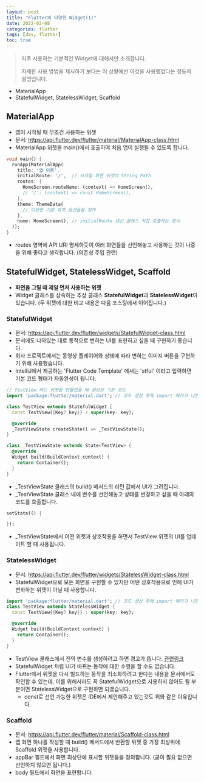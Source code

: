 ```yaml
---
layout: post
title: "Flutter의 다양한 Widget(1)"
date: 2022-02-08
categories: flutter
tags: [dev, flutter]
toc: true
---
```


> 자주 사용하는 기본적인 Widget에 대해서만 소개합니다.
> 
> 자세한 사용 방법을 제시하기 보다는 이 상황에선 이것을 사용했었다는 정도의 설명입니다.

- MaterialApp
- StatefulWidget, StatelessWidget, Scaffold

## MaterialApp

- 앱이 시작될 때 무조건 사용하는 위젯
- 문서: https://api.flutter.dev/flutter/material/MaterialApp-class.html
- MaterialApp 위젯을 main()에서 호출하여 처음 앱이 실행될 수 있도록 합니다.

```dart
void main() {
  runApp(MaterialApp(
    title: '앱 이름',
    initialRoute: '/',  // 시작할 화면 위젯의 String Path
    routes: {
      HomeScreen.routeName: (context) => HomeScreen(),
      // '/': (context) => const HomeScreen(),
    },
    theme: ThemeData(
      // 다양한 기본 위젯 옵션들을 정의
    ),
    home: HomeScreen(), // initialRoute 대신 클래스 직접 호출하는 방식
  ));
}
```

- routes 영역에 API URI 명세하듯이 여러 화면들을 선언해놓고 사용하는 것이 나중을 위해 좋다고 생각합니다. (의존성 주입 관련)

## StatefulWidget, StatelessWidget, Scaffold
- **화면을 그릴 때 제일 먼저 사용하는 위젯**
- Widget 클래스를 상속하는 추상 클래스 **StatefulWidget**과 **StatelessWidget**이 있습니다. (두 위젯에 대한 비교 내용은 다음 포스팅에서 이어집니다.)

### StatefulWidget
- 문서: https://api.flutter.dev/flutter/widgets/StatefulWidget-class.html
- 문서에도 나와있는 대로 동적으로 변하는 UI를 표현하고 싶을 때 구현하기 좋습니다.
- 회사 프로젝트에서는 동영상 플레이어와 상태에 따라 변하는 이미지 버튼을 구현하기 위해 사용했습니다.
- IntelliJ에서 제공하는 'Flutter Code Template' 에서는 'stful' 이라고 입력하면 기본 코드 형태가 자동완성이 됩니다.

```dart
// TestView 라는 위젯을 만들었을 때 생성된 기본 코드
import 'package:flutter/material.dart'; // 코드 생성 후에 import 에러가 나면 material로 import 해주세요.

class TestView extends StatefulWidget {
  const TestView({Key? key}) : super(key: key);

  @override
  _TestViewState createState() => _TestViewState();
}

class _TestViewState extends State<TestView> {
  @override
  Widget build(BuildContext context) {
    return Container();
  }
}

```

- _TestViewState 클래스의 build() 메서드의 리턴 값에서 UI가 그려집니다.
- _TestViewState 클래스 내에 변수를 선언해놓고 상태를 변경하고 싶을 때 아래의 코드를 호출합니다.

```dart
setState(() {

});
```

- _TestViewState에서 어떤 위젯과 상호작용을 하면서 TestView 위젯의 UI를 업데이트 할 때 사용됩니다.

### StatelessWidget
- 문서: https://api.flutter.dev/flutter/widgets/StatelessWidget-class.html
- StatefulWidget으로 모든 화면을 구현할 수 있지만 어떤 상호작용으로 인해 UI가 변화하는 위젯이 아닐 때 사용합니다.

```dart
import 'package:flutter/material.dart'; // 코드 생성 후에 import 에러가 나면 material로 import 해주세요.
class TestView extends StatelessWidget {
  const TestView({Key? key}) : super(key: key);

  @override
  Widget build(BuildContext context) {
    return Container();
  }
}
```

- TestView 클래스에서 전역 변수를 생성하려고 하면 경고가 뜹니다. [관련링크](https://dart.dev/tools/diagnostic-messages?utm_source=dartdev&utm_medium=redir&utm_id=diagcode&utm_content=must_be_immutable#must_be_immutable)
- StatefulWidget 처럼 UI가 바뀌는 동작에 대한 수행을 할 수도 없습니다.
- Flutter에서 위젯을 다시 빌드하는 동작을 최소화하려고 한다는 내용을 문서에서도 확인할 수 있는데, 이를 위해서라도 꼭 StatefulWidget으로 사용하지 않아도 될 부분이면 StatelessWidget으로 구현하면 되겠습니다.
    - const로 선언 가능한 위젯은 IDE에서 제안해주고 있는것도 위와 같은 이유입니다.

### Scaffold
- 문서: https://api.flutter.dev/flutter/material/Scaffold-class.html
- 앱 화면 하나를 작성할 때 build() 메서드에서 반환할 위젯 중 가장 최상위에 Scaffold 위젯을 사용합니다.
- appBar 필드에서 화면 최상단에 표시할 위젯들을 정의합니다. (굳이 필요 없으면 선언하지 않으면 됩니다.)
- body 필드에서 화면을 표현합니다.